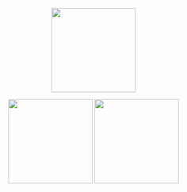 <p align="center">
  <img height="170em" src="https://capsule-render.vercel.app/api?type=waving&color=auto&height=200&fontAlignY=40&section=header&text=Ryuna&fontSize=80" align = "center"/>
</p>

<p align="center">
  <img height="170em" src="https://github-readme-stats.vercel.app/api?username=anottrx&theme=buefy&private=true&show_icons=true" align = "center"/>
  <img height="170em" src="https://github-readme-stats.vercel.app/api/top-langs?username=anottrx&show_icons=true&locale=en&layout=compact&theme=buefy" align = "center"/>
</p>

<!-- 
![header](https://capsule-render.vercel.app/api?type=waving&color=auto&height=200&fontAlignY=40&section=header&text=Ryuna&fontSize=80)

![Ryuna's GitHub stats](https://github-readme-stats.vercel.app/api?username=anottrx&theme=buefy&show_icons=true)    
[![Top Langs](https://github-readme-stats.vercel.app/api/top-langs/?username=anottrx&layout=compact&theme=buefy)](https://github.com/anottrx/github-readme-stats).  

[![Solved.ac프로필](http://mazassumnida.wtf/api/v2/generate_badge?boj=riley)](https://solved.ac/riley)
-->
